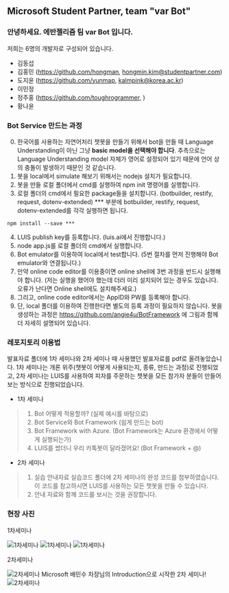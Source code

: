## Microsoft Student Partner, team "var Bot"

### 안녕하세요. 에반젤리즘 팀 var Bot 입니다.
저희는 6명의 개발자로 구성되어 있습니다.
- 김동섭 
- 김홍민 (https://github.com/hongman, hongmin.kim@studentpartner.com)
- 도지윤 (https://github.com/yunmap, kalmpink@korea.ac.kr)
- 이민정
- 정주홍 (https://github.com/toughrogrammer, )
- 황나윤


### Bot Service 만드는 과정

0. 한국어를 사용하는 자연어처리 챗봇을 만들기 위해서 bot을 만들 때 Language Understanding이 아닌 그냥 **basic model을 선택해야 합니다**. 추측으로는 Language Understanding model 자체가 영어로 설정되어 있기 때문에 언어 상의 충돌이 발생하기 때문인 것 같습니다.
1. 봇을 local에서 simulate 해보기 위해서는 nodejs 설치가 필요합니다.
2. 봇을 만들 로컬 폴더에서 cmd를 실행하여 npm init 명령어를 실행합니다.
3. 로컬 폴더의 cmd에서 필요한 package들을 설치합니다. (botbuilder, restify, request, dotenv-extended)
	*** 부분에 botbuilder, restify, request, dotenv-extended를 각각 실행하면 됩니다.
```
npm install --save ***
```
4. LUIS publish key를 등록합니다. (luis.ai에서 진행합니다.)
5. node app.js를 로컬 폴더의 cmd에서 실행합니다.
6. Bot emulator를 이용하여 local에서 test합니다.
	(5번 절차를 먼저 진행해야 Bot emulator와 연결됩니다.)
7. 만약 online code editor를 이용중이면 online shell에 3번 과정을 반드시 실행해야 합니다.
	(저는 실행을 했어야 했는데 더러 미리 설치되어 있는 경우도 있습니다. 오류가 난다면 Online shell에도 설치해주세요.)
8. 그리고, online code editor에서는 AppID와 PW를 등록해야 합니다.
9. 단, local 폴더를 이용하여 진행한다면 별도의 등록 과정이 필요하지 않습니다.
봇을 생성하는 과정은 https://github.com/angie4u/BotFramework 에 그림과 함께 더 자세히 설명되어 있습니다.


### 레포지토리 이용법

발표자료 폴더에 1차 세미나와 2차 세미나 때 사용했던 발표자료를 pdf로 올려놓았습니다.
1차 세미나는 개론 위주(챗봇이 어떻게 사용되는지, 종류, 만드는 과정)로 진행되었고, 2차 세미나는 LUIS를 사용하여 피자를 주문하는 챗봇을 모든 참가자 분들이 만들어보는 방식으로 진행되었습니다.
- 1차 세미나
> 1. Bot 어떻게 적용할까? (실제 예시를 바탕으로)
> 2. Bot Service와 Bot Framework (쉽게 만드는 bot)
> 3. Bot Framework with Azure. (Bot Framework는 Azure 환경에서 어떻게 실행되는가)
> 4. LUIS를 썼더니 우리 카톡봇이 달라졌어요! (Bot Framework + @)
- 2차 세미나
> 1. 실습 안내자료
실습코드 폴더에 2차 세미나의 완성 코드를 첨부하였습니다.
이 코드를 참고하시면 LUIS를 사용하는 모든 챗봇을 만들 수 있습니다.
> 2. 안내 자료와 함께 코드를 보시는 것을 권장합니다.



### 현장 사진

1차세미나

![1차세미나](https://github.com/yunmap/BotService/blob/master/album/image4.jpg)
![1차세미나](https://github.com/yunmap/BotService/blob/master/album/image5.jpg)
![1차세미나](https://github.com/yunmap/BotService/blob/master/album/image3.jpg)

2차세미나

![2차세미나](https://github.com/yunmap/BotService/blob/master/album/image2.jpg)
Microsoft 배민수 차장님의 Introduction으로 시작한 2차 세미나!
![2차세미나](https://github.com/yunmap/BotService/blob/master/album/image1.jpg)